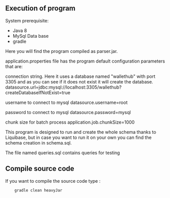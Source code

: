 Execution of program
----
System prerequisite:
- Java 8
- MySql Data base
- gradle


Here you will find the program compiled as parser.jar. 
 
application.properties file has the program default configuration parameters that are:

connection string. Here it uses a database named "wallethub" with
port 3305 and as you can see if it does not exist it will create the database.
datasource.url=jdbc:mysql://localhost:3305/wallethub?createDatabaseIfNotExist=true

username to connect to mysql
datasource.username=root

password to connect to mysql
datasource.password=mysql

chunk size for batch process
application.job.chunkSize=1000

This program is designed to run and create the whole schema thanks to Liquibase, but in case you want to run it on your own
you can find the schema creation in schema.sql.

The file named queries.sql contains queries for testing


Compile source code
----

If you want to compile the source code type :

        gradle clean heavyJar